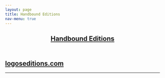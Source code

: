 ```yaml
---
layout: page
title: Handbound Editions
nav-menu: true
---
```


<!-- Main -->
<div id="main" class="alt">

<!-- One -->
<section id="one">
	<div class="inner">
		<header class="major">
			<h1><a href="https://logoseditions.com/" target="_blank">Handbound Editions</a></h1>
		</header>

<!-- Content -->
<h1 id="content"></h1>
<h1><a href="https://logoseditions.com/" target="_blank">logoseditions.com</a></h1>
<!--<div class="row">
	<div class="6u 12u$(small)">
		<h3></h3>
		<p></p>
	</div>
	<div class="6u$ 12u$(small)">
		<h3></h3>
		<p></p>
	</div>
	-->
</div>

<hr class="major" />
